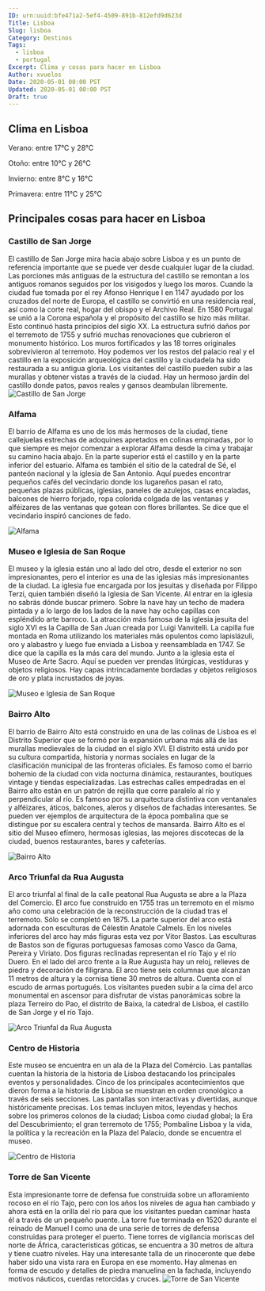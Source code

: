 ```yaml
---
ID: urn:uuid:bfe471a2-5ef4-4509-891b-812efd9d623d
Title: Lisboa
Slug: lisboa
Category: Destinos
Tags:
  - lisboa
  - portugal
Excerpt: Clima y cosas para hacer en Lisboa
Author: xvuelos
Date: 2020-05-01 00:00 PST
Updated: 2020-05-01 00:00 PST
Draft: true
---
```

 
## Clima en Lisboa
Verano: entre 17°C y 28°C
 
Otoño: entre 10°C y 26°C
 
Invierno: entre 8°C y 16°C
 
Primavera: entre 11°C y 25°C
 
## Principales cosas para hacer en Lisboa
 
### Castillo de San Jorge
El castillo de San Jorge mira hacia abajo sobre Lisboa y es un punto de referencia importante que se puede ver desde cualquier lugar de la ciudad. Las porciones más antiguas de la estructura del castillo se remontan a los antiguos romanos seguidos por los visigodos y luego los moros. Cuando la ciudad fue tomada por el rey Afonso Henrique I en 1147 ayudado por los cruzados del norte de Europa, el castillo se convirtió en una residencia real, así como la corte real, hogar del obispo y el Archivo Real. En 1580 Portugal se unió a la Corona española y el propósito del castillo se hizo más militar. Esto continuó hasta principios del siglo XX. La estructura sufrió daños por el terremoto de 1755 y sufrió muchas renovaciones que cubrieron el monumento histórico. Los muros fortificados y las 18 torres originales sobrevivieron al terremoto. Hoy podemos ver los restos del palacio real y el castillo en la exposición arqueológica del castillo y la ciudadela ha sido restaurada a su antigua gloria. Los visitantes del castillo pueden subir a las murallas y obtener vistas a través de la ciudad. Hay un hermoso jardín del castillo donde patos, pavos reales y gansos deambulan libremente. 
![Castillo de San Jorge](https://images.unsplash.com/photo-1548707309-dcebeab9ea9b?w=640)
 
### Alfama
El barrio de Alfama es uno de los más hermosos de la ciudad, tiene callejuelas estrechas de adoquines apretados en colinas empinadas, por lo que siempre es mejor comenzar a explorar Alfama desde la cima y trabajar su camino hacia abajo. En la parte superior está el castillo y en la parte inferior del estuario. Alfama es también el sitio de la catedral de Sé, el panteón nacional y la iglesia de San Antonio. Aquí puedes encontrar pequeños cafés del vecindario donde los lugareños pasan el rato, pequeñas plazas públicas, iglesias, paneles de azulejos, casas encaladas, balcones de hierro forjado, ropa colorida colgada de las ventanas y alféizares de las ventanas que gotean con flores brillantes.  Se dice que el vecindario inspiró canciones de fado. 
 
![Alfama](https://images.unsplash.com/photo-1541323837196-377434bee5f7?w=640)
 
### Museo e Iglesia de San Roque
El museo y la iglesia están uno al lado del otro, desde el exterior no son impresionantes, pero el interior es una de las iglesias más impresionantes de la ciudad. La iglesia fue encargada por los jesuitas y diseñada por Filippo Terzi, quien también diseñó la Iglesia de San Vicente. Al entrar en la iglesia no sabrás dónde buscar primero. Sobre la nave hay un techo de madera pintada y a lo largo de los lados de la nave hay ocho capillas con espléndido arte barroco. La atracción más famosa de la iglesia jesuita del siglo XVI es la Capilla de San Juan creada por Luigi Vanvitelli. La capilla fue montada en Roma utilizando los materiales más opulentos como lapislázuli, oro y alabastro y luego fue enviada a Lisboa y reensamblada en 1747. Se dice que la capilla es la más cara del mundo. Junto a la iglesia esta el Museo de Arte Sacro. Aquí se pueden ver prendas litúrgicas, vestiduras y objetos religiosos. Hay capas intrincadamente bordadas y objetos religiosos de oro y plata incrustados de joyas. 
 
![Museo e Iglesia de San Roque](https://images.unsplash.com/photo-1511968822213-92de73315bba?w=640)
 
### Bairro Alto
El barrio de Bairro Alto está construido en una de las colinas de Lisboa es el Distrito Superior que se formó por la expansión urbana más allá de las murallas medievales de la ciudad en el siglo XVI. El distrito está unido por su cultura compartida, historia y normas sociales en lugar de la clasificación municipal de las fronteras oficiales.  Es famoso como el barrio bohemio de la ciudad con vida nocturna dinámica, restaurantes, boutiques vintage y tiendas especializadas. Las estrechas calles empedradas en el Bairro alto están en un patrón de rejilla que corre paralelo al río y perpendicular al río. Es famoso por su arquitectura distintiva con ventanales y alféizares, áticos, balcones, aleros y diseños de fachadas interesantes. Se pueden ver ejemplos de arquitectura de la época pombalina que se distingue por su escalera central y techos de mansarda. Bairro Alto es el sitio del Museo efímero, hermosas iglesias, las mejores discotecas de la ciudad, buenos restaurantes, bares y cafeterías.
 
![Bairro Alto](https://images.unsplash.com/photo-1541323474343-589d15554a63?w=640)
 
### Arco Triunfal da Rua Augusta
El arco triunfal al final de la calle peatonal Rua Augusta se abre a la Plaza del Comercio. El arco fue construido en 1755 tras un terremoto en el mismo año como una celebración de la reconstrucción de la ciudad tras el terremoto. Sólo se completó en 1875. La parte superior del arco está adornada con esculturas de Célestin Anatole Calmels. En los niveles inferiores del arco hay más figuras esta vez por Vitor Bastos. Las esculturas de Bastos son de figuras portuguesas famosas como Vasco da Gama, Pereira y Viriato. Dos figuras reclinadas representan el río Tajo y el río Duero. En el lado del arco frente a la Rue Augusta hay un reloj, relieves de piedra y decoración de filigrana. El arco tiene seis columnas que alcanzan 11 metros de altura y la cornisa tiene 30 metros de altura. Cuenta con el escudo de armas portugués. Los visitantes pueden subir a la cima del arco monumental en ascensor para disfrutar de vistas panorámicas sobre la plaza Terreiro do Pao, el distrito de Baixa, la catedral de Lisboa, el castillo de San Jorge y el río Tajo.  
 
![Arco Triunfal da Rua Augusta](https://images.unsplash.com/photo-1592861301350-802e24096fff?w=640)
 
### Centro de Historia
Este museo se encuentra en un ala de la Plaza del Comércio. Las pantallas cuentan la historia de la historia de Lisboa destacando los principales eventos y personalidades. Cinco de los principales acontecimientos que dieron forma a la historia de Lisboa se muestran en orden cronológico a través de seis secciones.  Las pantallas son interactivas y divertidas, aunque históricamente precisas. Los temas incluyen mitos, leyendas y hechos sobre los primeros colonos de la ciudad;  Lisboa como ciudad global; la Era del Descubrimiento; el gran terremoto de 1755; Pombaline Lisboa y la vida, la política y la recreación en la Plaza del Palacio, donde se encuentra el museo. 
 
![Centro de Historia](https://images.unsplash.com/photo-1589988164106-f9757169c3a8?w=640)

### Torre de San Vicente
Esta impresionante torre de defensa fue construida sobre un afloramiento rocoso en el río Tajo, pero con los años los niveles de agua han cambiado y ahora está en la orilla del río para que los visitantes puedan caminar hasta él a través de un pequeño puente. La torre fue terminada en 1520 durante el reinado de Manuel I como una de una serie de torres de defensa construidas para proteger el puerto. Tiene torres de vigilancia moriscas del norte de África, características góticas, se encuentra a 30 metros de altura y tiene cuatro niveles.  Hay una interesante talla de un rinoceronte que debe haber sido una vista rara en Europa en ese momento. Hay almenas en forma de escudo y detalles de piedra manuelina en la fachada, incluyendo motivos náuticos, cuerdas retorcidas y cruces. 
![Torre de San Vicente](https://images.unsplash.com/photo-1546960876-b3b38689ff18?w=640)
